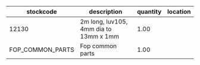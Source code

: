 |stockcode|description|quantity|location|
|---------|-----------|--------|--------|
|12130|2m long, luv105, 4mm dia to 13mm x 1mm|1.00||
|FOP_COMMON_PARTS|Fop common parts|1.00||
